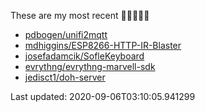 These are my most recent 🌟🌟🌟🌟🌟

* [pdbogen/unifi2mqtt](https://github.com/pdbogen/unifi2mqtt)
* [mdhiggins/ESP8266-HTTP-IR-Blaster](https://github.com/mdhiggins/ESP8266-HTTP-IR-Blaster)
* [josefadamcik/SofleKeyboard](https://github.com/josefadamcik/SofleKeyboard)
* [evrythng/evrythng-marvell-sdk](https://github.com/evrythng/evrythng-marvell-sdk)
* [jedisct1/doh-server](https://github.com/jedisct1/doh-server)

Last updated: 2020-09-06T03:10:05.941299
